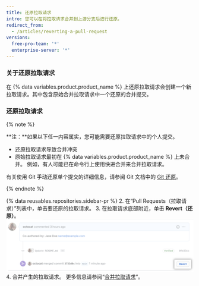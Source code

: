 ```yaml
---
title: 还原拉取请求
intro: 您可以在将拉取请求合并到上游分支后进行还原。
redirect_from:
  - /articles/reverting-a-pull-request
versions:
  free-pro-team: '*'
  enterprise-server: '*'
---
```


### 关于还原拉取请求

在 {% data variables.product.product_name %} 上还原拉取请求会创建一个新拉取请求。其中包含原始合并拉取请求中一个还原的合并提交。

### 还原拉取请求

{% note %}

**注：**如果以下任一内容属实，您可能需要还原拉取请求中的个人提交。

- 还原拉取请求导致合并冲突
- 原始拉取请求最初在 {% data variables.product.product_name %} 上未合并。 例如，有人可能已在命令行上使用快进合并来合并拉取请求。

有关使用 Git 手动还原单个提交的详细信息，请参阅 Git 文档中的 [Git 还原](https://git-scm.com/docs/git-revert.html)。

{% endnote %}

{% data reusables.repositories.sidebar-pr %}
2. 在“Pull Requests（拉取请求）”列表中，单击要还原的拉取请求。
3. 在拉取请求底部附近，单击 **Revert（还原）**。 ![还原拉取请求链接](/assets/images/help/pull_requests/revert-pull-request-link.png)
4. 合并产生的拉取请求。 更多信息请参阅“[合并拉取请求](/github/collaborating-with-issues-and-pull-requests/merging-a-pull-request)”。

